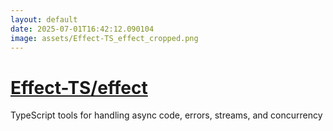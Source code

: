 ```yaml
---
layout: default
date: 2025-07-01T16:42:12.090104
image: assets/Effect-TS_effect_cropped.png
---
```


# [Effect-TS/effect](https://github.com/Effect-TS/effect)

TypeScript tools for handling async code, errors, streams, and concurrency
